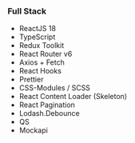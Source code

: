 ### Full Stack
- ReactJS 18
- TypeScript
- Redux Toolkit 
- React Router v6 
- Axios + Fetch 
- React Hooks 
- Prettier 
- CSS-Modules / SCSS 
- React Content Loader (Skeleton)
- React Pagination 
- Lodash.Debounce
- QS
- Mockapi

